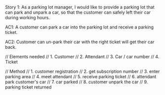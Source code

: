 Story 1: As a parking lot manager, I would like to provide a parking lot that can park and unpark a car, so that the customer can safely left their car during working hours.

AC1: A customer can park a car into the parking lot and receive a parking ticket.

AC2: Customer can un-park their car with the right ticket will get their car back.

// Elements needed
// 1. Customer
// 2. Attendant
// 3. Car / car number
// 4. Ticket

// Method
// 1. customer registration
// 2. get subscription number
// 3. enter parking area
// 4. meet attendant
// 5. receive parking ticket
// 6. attendant park customer's car
// 7. car parked
// 8. customer unpark the car
// 9. parking ticket returned
